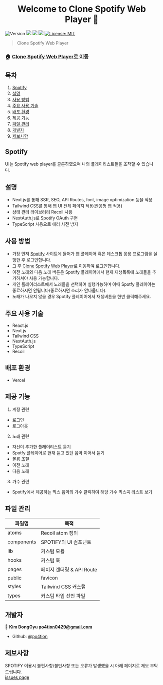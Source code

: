 <h1 align="center">Welcome to Clone Spotify Web Player 👋</h1>
<p>
  <img alt="Version" src="https://img.shields.io/badge/version-1.0.0-blue.svg?cacheSeconds=2592000" />
  <img src="https://img.shields.io/badge/yarn-%3E%3D1.22.5-blue.svg" />
  <img src="https://img.shields.io/badge/npm-%3E%3D8.1.0-blue.svg" />
  <img src="https://img.shields.io/badge/node-14.18.1-blue.svg" />
  <a href="#" target="_blank">
    <img alt="License: MIT" src="https://img.shields.io/badge/License-MIT-yellow.svg" />
  </a>
</p>

> Clone Spotify Web Player

### 🏠 [Clone Spotify Web Player로 이동](https://spotify-po4tion.vercel.app/)

## 목차

1. [Spotify](#Spotify)
2. [설명](#설명)
3. [사용 방법](#사용-방법)
4. [주요 사용 기술](#주요-사용-기술)
5. [배포 환경](#배포-환경)
6. [제공 기능](#제공-기능)
7. [파일 관리](#파일-관리)
8. [개발자](#개발자)
9. [제보사항](#제보사항)

## Spotify

UI는 Spotify web player를 클론하였으며 나의 플레이리스트들을 조작할 수 있습니다.

## 설명

- Next.js를 통해 SSR, SEO, API Routes, font, image optimization 등을 적용
- Tailwind CSS를 통해 웹 UI 전체 페이지 적용(반응형 웹 적용)
- 상태 관리 라이브러리 Recoil 사용
- NextAuth.js로 Spotify OAuth 구현
- TypeScript 사용으로 에러 사전 방지

## 사용 방법
- 가장 먼저 [Spotify](https://www.spotify.com/kr-ko/) 사이트에 들어가 웹 플레이어 혹은 데스크톱 응용 프로그램을 실행한 후 로그인합니다.
- 그 후 [Clone Spotify Web Player](https://spotify-po4tion.vercel.app/)로 이동하여 로그인합니다.
- 이전 노래와 다음 노래 버튼은 Spotify 플레이어에서 현재 재생목록에 노래들을 추가하셔야 사용 가능합니다.
- 개인 플레이리스트에서 노래들을 선택하여 실행가능하며 이때 Spotfy 플레이어는 종료하시면 안됩니다(종료하시면 소리가 안나옵니다).
- 노래가 나오지 않을 경우 Spotify 플레이어에서 재생버튼을 한번 클릭해주세요.

## 주요 사용 기술

- React.js
- Next.js
- Tailwind CSS
- NextAuth.js
- TypeScript
- Recoil

## 배포 환경

- Vercel

## 제공 기능

1. 계정 관련
- 로그인
- 로그아웃

2. 노래 관련
- 자신이 추가한 플레이리스트 듣기
- Spotfy 플레이어로 현재 듣고 있던 음악 이어서 듣기
- 볼륨 조절
- 이전 노래
- 다음 노래

3. 가수 관련
- Spotify에서 제공하는 믹스 음악의 가수 클릭하여 해당 가수 믹스곡 리스트 보기

## 파일 관리

| 파일명     | 목적                      |
| ---------- | ------------------------- |
| atoms    | Recoil atom 정의                |
| components | SPOTIFY의 UI 컴포넌트     |
| lib        | 커스텀 모듈               |
| hooks     | 커스텀 훅             |
| pages      | 페이지 렌더링 & API Route |
| public     |  favicon  |
| styles       | Tailwind CSS 커스텀     |
| types      | 커스텀 타입 선언 파일     |


## 개발자

👤 **Kim DongGyu <po4tion0429@gmail.com>**

- Github: [@po4tion](https://github.com/po4tion)

## 제보사항

SPOTIFY 이용시 불편사항/불만사항 또는 오류가 발생했을 시 아래 페이지로 제보 부탁드립니다.<br> [issues page](https://github.com/po4tion/spotify)
